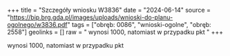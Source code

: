 +++
title = "Szczegóły wniosku W3836"
date = "2024-06-14"
source = "https://bip.brg.gda.pl/images/uploads/wnioski-do-planu-ogolnego/w3836.pdf"
tags = ["obręb: 0086", "wnioski-ogolne", "obręb: 2558"]
geolinks = []
raw = " wynosi 1000, natomiast w przypadku pkt "
+++

 wynosi 1000, natomiast w przypadku pkt 


